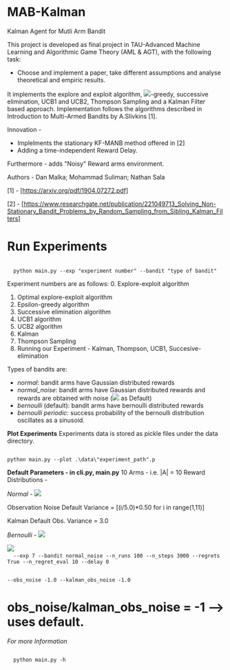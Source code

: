 # MAB-Kalman
Kalman Agent for Mutli Arm Bandit

This project is developed as final project in TAU-Advanced Machine Learning and Algorithmic Game Theory (AML & AGT),
with the following task:
- Choose and implement a paper, take different assumptions and analyse theoretical and empiric results.

It implements the explore and exploit algorithm, <img src="https://render.githubusercontent.com/render/math?math=$\epsilon$">-greedy, successive elimination, UCB1 and UCB2, Thompson Sampling and a Kalman Filter based approach. 
Implementation follows the algorithms described in Introduction to Multi-Armed Bandits by A.Slivkins [1].

Innovation - 
- Implelments the stationary KF-MANB method offered in [2]
- Adding a time-independent Reward Delay.


Furthermore - adds "Noisy" Reward arms environment.

Authors - 
Dan Malka;
Mohammad Suliman;
Nathan Sala

[1] - [https://arxiv.org/pdf/1904.07272.pdf]

[2] - [https://www.researchgate.net/publication/221049713_Solving_Non-Stationary_Bandit_Problems_by_Random_Sampling_from_Sibling_Kalman_Filters]

# Run Experiments
<code>
  python main.py --exp "experiment number" --bandit "type of bandit"  
</code>
  
Experiment numbers are as follows: 
  0. Explore-exploit algorithm
  1. Optimal explore-exploit algorithm
  2. Epsilon-greedy algorithm
  3. Successive elimination algorithm
  4. UCB1 algorithm
  5. UCB2 algorithm
  6. Kalman
  7. Thompson Sampling
  8. Running our Experiment - Kalman, Thompson, UCB1, Succesive-elimination


Types of bandits are:
- *normal*: bandit arms have Gaussian distributed rewards
- *normal_noise*: bandit arms have Gaussian distributed rewards and rewards are obtained with noise (<img src="https://render.githubusercontent.com/render/math?math=$\sigma^2_{obs} = 3.0$"> as Default)
- *bernoulli* (default): bandit arms have bernoulli distributed rewards
- *bernoulli periodic*: success probability of the bernoulli distribution oscillates as a sinusoid.

**Plot Experiments**
Experiments data is stored as pickle files under the data directory.

<code>
python main.py --plot .\data\"experiment_path".p
</code>


**Default Parameters - in cli.py, main.py**
10 Arms - i.e. |A| = 10
Reward Distributions - 

*Normal* - <img src="https://render.githubusercontent.com/render/math?math=$\mu_i = [0.5, 1.0..+0.5k] k\in [0,|A|] , \quad \sigma^2_i = [0.5, 1.0..+0.5k] k\in [0,|A|]$">

Observation Noise Default Variance = [(i/5.0)*0.50 for i in range(1,11)]

Kalman Default Obs. Variance = 3.0

*Bernoulli* - <img src="https://render.githubusercontent.com/render/math?math=$P_i = [0.4, 0.45, 0.5, 0.55, 0.6] $">

<img src="https://render.githubusercontent.com/render/math?math=$\sigma^2_{obs} = 3.0$"> 

<code>
  --exp 7 --bandit normal_noise --n_runs 100 --n_steps 3000 --regrets True --n_regret_eval 10 --delay 0
  
  --obs_noise -1.0 --kalman_obs_noise -1.0
</code>

# obs_noise/kalman_obs_noise = -1 --> uses default.
*For more Information*

<code>
  python main.py -h
</code>
  
